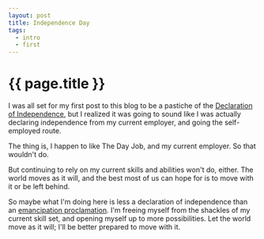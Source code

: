 ```yaml
---
layout: post
title: Independence Day
tags:
  - intro
  - first
---
```

# {{ page.title }}

I was all set for my first post to this blog to be a pastiche of the
[Declaration of Independence](http://en.wikipedia.org/wiki/United_States_Declaration_of_Independence),
but I realized it was going to sound like I was actually declaring independence from my
current employer, and going the self-employed route.

The thing is, I happen to like The Day Job, and my current employer. So that wouldn't do.

But continuing to rely on my current skills and abilities won't do, either.
The world moves as it will, and the best most of us can hope for is to move with it
or be left behind.

So maybe what I'm doing here is less a declaration of independence than an
[emancipation proclamation](http://en.wikipedia.org/wiki/Emancipation_Proclamation).
I'm freeing myself from the shackles of my current skill set, and opening myself up
to more possibilities. Let the world move as it will; I'll be better prepared
to move with it.
